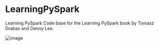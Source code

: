 # LearningPySpark
Learning PySpark Code base for the Learning PySpark book by Tomasz Drabas and Denny Lee. 

![image](https://user-images.githubusercontent.com/19237348/47963326-0170e380-e06e-11e8-8619-f6849190b57b.png)
